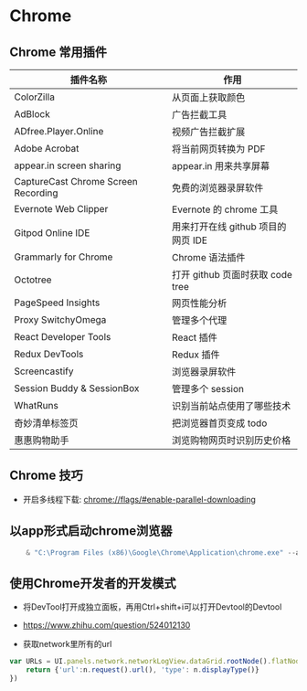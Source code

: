 # Chrome

## Chrome 常用插件

| 插件名称                            | 作用                               |
| ----------------------------------- | ---------------------------------- |
| ColorZilla                          | 从页面上获取颜色                   |
| AdBlock                             | 广告拦截工具                       |
| ADfree.Player.Online                | 视频广告拦截扩展                   |
| Adobe Acrobat                       | 将当前网页转换为 PDF               |
| appear.in screen sharing            | appear.in 用来共享屏幕             |
| CaptureCast Chrome Screen Recording | 免费的浏览器录屏软件               |
| Evernote Web Clipper                | Evernote 的 chrome 工具            |
| Gitpod Online IDE                   | 用来打开在线 github 项目的网页 IDE |
| Grammarly for Chrome                | Chrome 语法插件                    |
| Octotree                            | 打开 github 页面时获取 code tree   |
| PageSpeed Insights                  | 网页性能分析                       |
| Proxy SwitchyOmega                  | 管理多个代理                       |
| React Developer Tools               | React 插件                         |
| Redux DevTools                      | Redux 插件                         |
| Screencastify                       | 浏览器录屏软件                     |
| Session Buddy & SessionBox          | 管理多个 session                   |
| WhatRuns                            | 识别当前站点使用了哪些技术         |
| 奇妙清单标签页                      | 把浏览器首页变成 todo              |
| 惠惠购物助手                        | 浏览购物网页时识别历史价格         |

## Chrome 技巧

- 开启多线程下载: <chrome://flags/#enable-parallel-downloading>

## 以app形式启动chrome浏览器

```PowerShell
    & "C:\Program Files (x86)\Google\Chrome\Application\chrome.exe" --app=http://www.baidu.com  
```

## 使用Chrome开发者的开发模式

- 将DevTool打开成独立面板，再用Ctrl+shift+i可以打开Devtool的Devtool
- <https://www.zhihu.com/question/524012130>

- 获取network里所有的url
```javascript
var URLs = UI.panels.network.networkLogView.dataGrid.rootNode().flatNodes.map(function(n){
    return {'url':n.request().url(), 'type': n.displayType()}
})
```